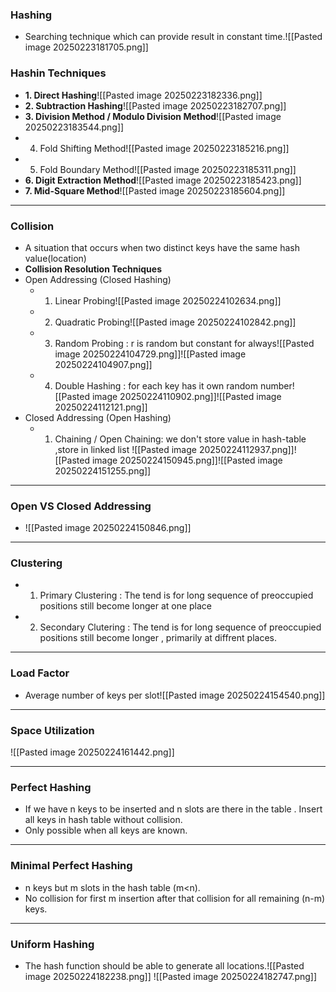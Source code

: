 ### **Hashing**
- Searching technique which can provide result in constant time.![[Pasted image 20250223181705.png]]

### **Hashin Techniques**
- **1. Direct Hashing**![[Pasted image 20250223182336.png]]
-  **2. Subtraction Hashing**![[Pasted image 20250223182707.png]]
-  **3. Division Method / Modulo Division Method**![[Pasted image 20250223183544.png]]
- 4. Fold Shifting Method![[Pasted image 20250223185216.png]]
-  5. Fold Boundary Method![[Pasted image 20250223185311.png]]
-  **6. Digit Extraction Method**![[Pasted image 20250223185423.png]]
- **7. Mid-Square Method**![[Pasted image 20250223185604.png]]

---
### **Collision**
- A situation that occurs when two distinct keys have the same hash value(location)
- **Collision Resolution Techniques**
- Open Addressing (Closed Hashing)
	- 1. Linear Probing![[Pasted image 20250224102634.png]]
	- 2. Quadratic Probing![[Pasted image 20250224102842.png]]
	- 3. Random Probing : r is random but constant for always![[Pasted image 20250224104729.png]]![[Pasted image 20250224104907.png]]
	- 4. Double Hashing : for each key has it own random number![[Pasted image 20250224110902.png]]![[Pasted image 20250224112121.png]]
- Closed Addressing (Open Hashing)
	- 1. Chaining / Open Chaining: we don't store value in hash-table ,store in linked list ![[Pasted image 20250224112937.png]]![[Pasted image 20250224150945.png]]![[Pasted image 20250224151255.png]]
---
### **Open VS Closed Addressing**
-  ![[Pasted image 20250224150846.png]]

---
### **Clustering**
 - 1. Primary Clustering : The tend is for long sequence of preoccupied positions still become longer at one place 
 - 2. Secondary Clutering : The tend is for long sequence of preoccupied positions still become longer , primarily at diffrent places.

---
### **Load Factor**
- Average number of keys per slot![[Pasted image 20250224154540.png]]
---
### **Space Utilization**
![[Pasted image 20250224161442.png]]

---

### **Perfect Hashing**
- If we have n keys to be inserted and n slots are there in the table . Insert all keys in hash table without collision.
- Only possible when all keys are known.

---
### **Minimal Perfect Hashing**
- n keys but m slots in the hash table (m<n).
- No collision for first m insertion after that collision for all remaining (n-m) keys.
---
### **Uniform Hashing**
- The hash function should be able to generate all locations.![[Pasted image 20250224182238.png]] ![[Pasted image 20250224182747.png]]
